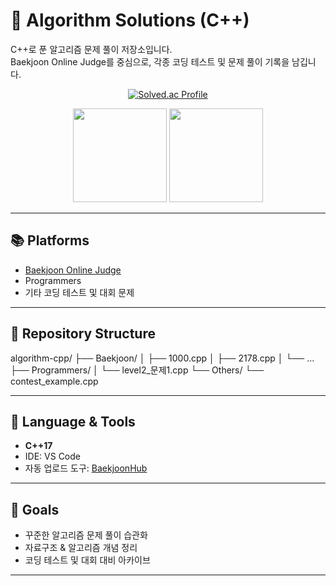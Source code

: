 # 🧩 Algorithm Solutions (C++)

C++로 푼 알고리즘 문제 풀이 저장소입니다.  
Baekjoon Online Judge를 중심으로, 각종 코딩 테스트 및 문제 풀이 기록을 남깁니다.  

<p align="center">
  <a href="https://solved.ac/PsyproLEE/">
    <img src="http://mazassumnida.wtf/api/v2/generate_badge?boj=PsyproLEE" alt="Solved.ac Profile"/>
  </a>
</p>

<p align="center">
  <img src="https://github-readme-stats.vercel.app/api?username=PsyproLEE&show_icons=true&theme=tokyonight" height="150"/>
  <img src="https://github-readme-stats.vercel.app/api/top-langs/?username=PsyproLEE&layout=compact&theme=tokyonight" height="150"/>
</p>

---

## 📚 Platforms
- [Baekjoon Online Judge](https://www.acmicpc.net/user/PsyproLEE)  
- Programmers  
- 기타 코딩 테스트 및 대회 문제  

---

## 📂 Repository Structure
algorithm-cpp/
├── Baekjoon/
│ ├── 1000.cpp
│ ├── 2178.cpp
│ └── ...
├── Programmers/
│ └── level2_문제1.cpp
└── Others/
└── contest_example.cpp

---

## 🚀 Language & Tools
- **C++17**  
- IDE: VS Code  
- 자동 업로드 도구: [BaekjoonHub](https://github.com/BaekjoonHub/BaekjoonHub)  

---

## 🎯 Goals
- 꾸준한 알고리즘 문제 풀이 습관화  
- 자료구조 & 알고리즘 개념 정리  
- 코딩 테스트 및 대회 대비 아카이브  

---

